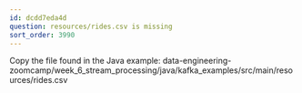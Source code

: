 ```yaml
---
id: dcdd7eda4d
question: resources/rides.csv is missing
sort_order: 3990
---
```


Copy the file found in the Java example: data-engineering-zoomcamp/week_6_stream_processing/java/kafka_examples/src/main/resources/rides.csv


